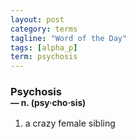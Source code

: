 ```yaml
---
layout: post
category: terms
tagline: "Word of the Day"
tags: [alpha_p]
term: psychosis
---
```


<h3>Psychosis<br/> <small>&mdash; n. (psy<span>&middot;</span>cho<span>&middot;</span>sis)</small></h3>
<p><ol>
<li>a crazy female sibling</li>
</ol></p>
